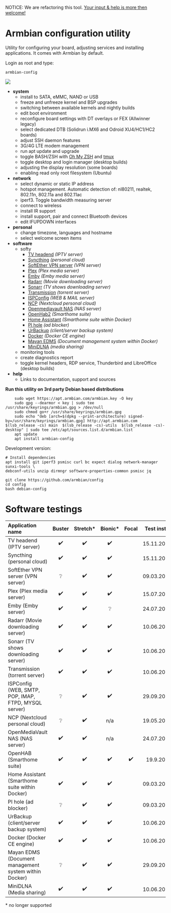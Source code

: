 NOTICE: We are refactoring this tool. [Your input & help is more then welcome!](https://forum.armbian.com/topic/16933-armbian-config-rfc-ideas)

# Armbian configuration utility

Utility for configuring your board, adjusting services and installing applications.
It comes with Armbian by default.

Login as root and type:

	armbian-config

![](images/animated.gif)

- **system**
	- install to SATA, eMMC, NAND or USB
	- freeze and unfreeze kernel and BSP upgrades
	- switching between available kernels and nightly builds
	- edit boot environment
	- reconfigure board settings with DT overlays or FEX (Allwinner legacy)
	- select dedicated DTB (Solidrun i.MX6 and Odroid XU4/HC1/HC2 boards)
	- adjust SSH daemon features
	- 3G/4G LTE modem management
	- run apt update and upgrade
	- toggle BASH/ZSH with [Oh My ZSH](https://ohmyz.sh/) and [tmux](https://en.wikipedia.org/wiki/Tmux)
	- toggle desktop and login manager (desktop builds)
	- adjusting the display resolution (some boards)
	- enabling read only root filesystem (Ubuntu)
- **network**
	- select dynamic or static IP address
	- hotspot management. Automatic detection of: nl80211, realtek, 802.11n, 802.11a and 802.11ac
	- iperf3. Toggle bandwidth measuring server
	- connect to wireless
	- install IR support
	- install support, pair and connect Bluetooth devices
	- edit IFUPDOWN interfaces
- **personal**
	- change timezone, languages and hostname
	- select welcome screen items
- **software**
	- softy
		- [TV headend](https://tvheadend.org/) *(IPTV server)*
		- [Syncthing](https://syncthing.net/) *(personal cloud)*
		- [SoftEther VPN server](https://www.softether.org/) *(VPN server)*
		- [Plex](https://www.plex.tv/) *(Plex media server)*
		- [Emby](https://emby.media/) *(Emby media server)*
		- [Radarr](https://radarr.video/) *(Movie downloading server)*
		- [Sonarr](https://sonarr.tv/) *(TV shows downloading server)*
		- [Transmission](https://transmissionbt.com/) *(torrent server)*
		- [ISPConfig](https://www.ispconfig.org/) *(WEB & MAIL server)*
		- [NCP](https://nextcloudpi.com) *(Nextcloud personal cloud)*
		- [Openmediavault NAS](http://www.openmediavault.org/) *(NAS server)*
		- [OpenHab2](https://www.openhab.org) *(Smarthome suite)*
		- [Home Assistant](https://www.home-assistant.io/hassio/) *(Smarthome suite within Docker)*
		- [PI hole](https://pi-hole.net) *(ad blocker)*
		- [UrBackup](https://www.urbackup.org/) *(client/server backup system)*
		- [Docker](https://www.docker.com) *(Docker CE engine)*
		- [Mayan EDMS](https://www.mayan-edms.com/) *(Document management system within Docker)*
		- [MiniDLNA](http://minidlna.sourceforge.net/) *(media sharing)*
	- monitoring tools
	- create diagnostics report
	- toggle kernel headers, RDP service, Thunderbird and LibreOffice (desktop builds)
- **help**
	- Links to documentation, support and sources

**Run this utility on 3rd party Debian based distributions**

        sudo wget https://apt.armbian.com/armbian.key -O key
        sudo gpg --dearmor < key | sudo tee /usr/share/keyrings/armbian.gpg > /dev/null
        sudo chmod go+r /usr/share/keyrings/armbian.gpg
        sudo echo "deb [arch=$(dpkg --print-architecture) signed-by=/usr/share/keyrings/armbian.gpg] http://apt.armbian.com $(lsb_release -cs) main  $(lsb_release -cs)-utils  $(lsb_release -cs)-desktop" | sudo tee /etc/apt/sources.list.d/armbian.list
        apt update
        apt install armbian-config

Development version:

	# Install dependencies
	apt install git iperf3 psmisc curl bc expect dialog network-manager sunxi-tools \
	debconf-utils unzip dirmngr software-properties-common psmisc jq

	git clone https://github.com/armbian/config
	cd config
	bash debian-config

# Software testings

|Application name|Buster|Stretch*|Bionic*|Focal|Test install|
|:--|:--:|:--:|:--:|:--:|--:|
|TV headend (IPTV server)|:heavy_check_mark:|:heavy_check_mark:|:heavy_check_mark:||15.11.2020|
|Syncthing (personal cloud)|:heavy_check_mark:|:heavy_check_mark:|:heavy_check_mark:||15.11.2020|
|SoftEther VPN server (VPN server)|:grey_question:|:heavy_check_mark:|:heavy_check_mark:||09.03.2019|
|Plex (Plex media server)|:heavy_check_mark:|:heavy_check_mark:|:heavy_check_mark:||15.07.2019|
|Emby (Emby server)|:heavy_check_mark:|:heavy_check_mark:|:grey_question:||24.07.2019|
|Radarr (Movie downloading server)|:heavy_check_mark:|:heavy_check_mark:|:heavy_check_mark:||10.06.2019|
|Sonarr (TV shows downloading server)|:heavy_check_mark:|:heavy_check_mark:|:heavy_check_mark:||10.06.2019|
|Transmission (torrent server)|:heavy_check_mark:|:heavy_check_mark:|:heavy_check_mark:||10.06.2019|
|ISPConfig (WEB, SMTP, POP, IMAP, FTPD, MYSQL server)|:grey_question:|:heavy_check_mark:|:heavy_check_mark:||29.09.2018|
|NCP (Nextcloud personal cloud)|:grey_question:|:heavy_check_mark:|n/a||19.05.2019|
|OpenMediaVault NAS (NAS server)|:heavy_check_mark:|:heavy_check_mark:|n/a||24.07.2019|
|OpenHAB (Smarthome suite)|:heavy_check_mark:|:heavy_check_mark:|:heavy_check_mark:|:heavy_check_mark:|19.9.2021|
|Home Assistant (Smarthome suite within Docker)|:heavy_check_mark:|:heavy_check_mark:|:heavy_check_mark:||09.03.2019|
|PI hole (ad blocker)|:grey_question:|:heavy_check_mark:|:heavy_check_mark:||09.03.2019|
|UrBackup (client/server backup system)|:heavy_check_mark:|:heavy_check_mark:|:heavy_check_mark:||10.06.2019|
|Docker (Docker CE engine)|:heavy_check_mark:|:heavy_check_mark:|:heavy_check_mark:||10.06.2019|
|Mayan EDMS (Document management system within Docker)|:grey_question:|:heavy_check_mark:|:heavy_check_mark:||29.09.2018|
|MiniDLNA (Media sharing)|:heavy_check_mark:|:heavy_check_mark:|:heavy_check_mark:||10.06.2019|

\* no longer supported


